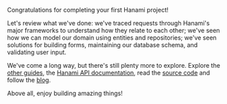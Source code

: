 Congratulations for completing your first Hanami project!

Let's review what we've done: we've traced requests through Hanami's major frameworks to understand how they relate to each other; we've seen how we can model our domain using entities and repositories; we've seen solutions for building forms, maintaining our database schema, and validating user input.

We've come a long way, but there's still plenty more to explore. Explore the [other guides](http://hanamirb.org/guides), the [Hanami API documentation](http://www.rubydoc.info/gems/hanami), read the [source code](https://github.com/hanami) and follow the [blog](http://hanamirb.org/blog).

Above all, enjoy building amazing things!
